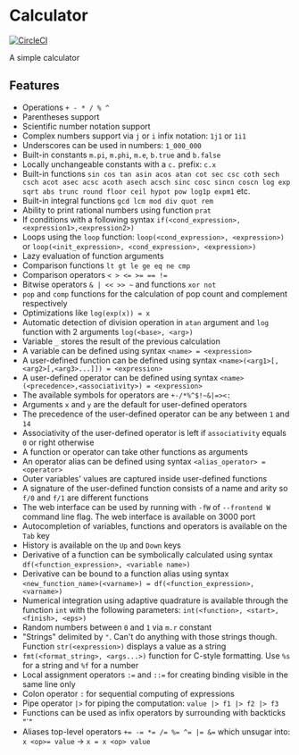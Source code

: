 # Calculator
[![CircleCI](https://circleci.com/gh/Abbath/Calculator.svg?style=shield)](https://circleci.com/gh/Abbath/Calculator)

A simple calculator

Features
--
* Operations `+ - * / % ^`
* Parentheses support
* Scientific number notation support
* Complex numbers support via `j` or `i` infix notation: `1j1` or `1i1`
* Underscores can be used in numbers: `1_000_000`
* Built-in constants `m.pi`, `m.phi`, `m.e`, `b.true` and `b.false`
* Locally unchangeable constants with a `c.` prefix: `c.x`
* Built-in functions `sin cos tan asin acos atan cot sec csc coth sech csch acot asec acsc acoth asech acsch sinc cosc sincn coscn log exp sqrt abs trunc round floor ceil hypot pow log1p expm1` etc.
* Built-in integral functions `gcd lcm mod div quot rem`
* Ability to print rational numbers using function `prat`
* If conditions with a following syntax `if(<cond_expression>,<expression1>,<expression2>)`
* Loops using the `loop` function: `loop(<cond_expression>, <expression>)` or `loop(<init_expression>, <cond_expression>, <expression>)`
* Lazy evaluation of function arguments
* Comparison functions `lt gt le ge eq ne cmp`
* Comparison operators `< > <= >= == !=`
* Bitwise operators `& | << >> ~` and functions `xor not`
* `pop` and `comp` functions for the calculation of pop count and complement respectively
* Optimizations like `log(exp(x)) = x`
* Automatic detection of division operation in `atan` argument and `log` function with 2 arguments `log(<base>, <arg>)`
* Variable `_` stores the result of the previous calculation
* A variable can be defined using syntax `<name> = <expression>`
* A user-defined function can be defined using syntax `<name>(<arg1>[,<arg2>[,<arg3>...]]) = <expression>`
* A user-defined operator can be defined using syntax `<name>(<precedence>,<associativity>) = <expression>`
* The available symbols for operators are `+-/*%^$!~&|=><:`
* Arguments `x` and `y` are the default for user-defined operators
* The precedence of the user-defined operator can be any between `1` and `14`
* Associativity of the user-defined operator is left if `associativity` equals `0` or right otherwise
* A function or operator can take other functions as arguments
* An operator alias can be defined using syntax `<alias_operator> = <operator>`
* Outer variables' values are captured inside user-defined functions
* A signature of the user-defined function consists of a name and arity so `f/0` and `f/1` are different functions
* The web interface can be used by running with `-fW` of `--frontend W` command line flag. The web interface is available on 3000 port
* Autocompletion of variables, functions and operators is available on the `Tab` key
* History is available on the `Up` and `Down` keys
* Derivative of a function can be symbolically calculated using syntax `df(<function_expression>, <variable name>)`
* Derivative can be bound to a function alias using syntax `<new_function_name>(<varname>) = df(<function_expression>, <varname>)`
* Numerical integration using adaptive quadrature is available through the function `int` with the following parameters: `int(<function>, <start>, <finish>, <eps>)`
* Random numbers between `0` and `1` via `m.r` constant
* "Strings" delimited by `"`. Can't do anything with those strings though. Function `str(<expression>)` displays a value as a string
* `fmt(<format_string>, <args...>)` function for C-style formatting. Use `%s` for a string and `%f` for a number
* Local assignment operators `:=` and `::=` for creating binding visible in the same line only
* Colon operator `:` for sequential computing of expressions
* Pipe operator `|>` for piping the computation: `value |> f1 |> f2 |> f3`
* Functions can be used as infix operators by surrounding with backticks "`"
* Aliases top-level operators `+= -= *= /= %= ^= |= &=` which unsugar into: `x <op>= value` -> `x = x <op> value`
